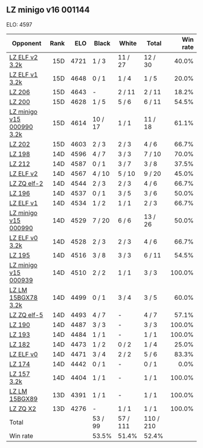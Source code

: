## LZ minigo v16 001144 ##

ELO: 4597

Opponent | Rank | ELO | Black | White | Total | Win rate
---------|-----:|----:|-------|-------|-------|-------:
[LZ ELF v2 3.2k](LZ%20ELF%20v2%203.2k.md) | 15D | 4721 | 1 / 3 | 11 / 27 | 12 / 30 | 40.0%
[LZ ELF v1 3.2k](LZ%20ELF%20v1%203.2k.md) | 15D | 4648 | 0 / 1 | 1 / 4 | 1 / 5 | 20.0%
[LZ 206](LZ%20206.md) | 15D | 4643 | - | 2 / 11 | 2 / 11 | 18.2%
[LZ 200](LZ%20200.md) | 15D | 4628 | 1 / 5 | 5 / 6 | 6 / 11 | 54.5%
[LZ minigo v15 000990 3.2k](LZ%20minigo%20v15%20000990%203.2k.md) | 15D | 4614 | 10 / 17 | 1 / 1 | 11 / 18 | 61.1%
[LZ 202](LZ%20202.md) | 15D | 4603 | 2 / 3 | 2 / 3 | 4 / 6 | 66.7%
[LZ 198](LZ%20198.md) | 14D | 4596 | 4 / 7 | 3 / 3 | 7 / 10 | 70.0%
[LZ 212](LZ%20212.md) | 14D | 4587 | 0 / 1 | 3 / 7 | 3 / 8 | 37.5%
[LZ ELF v2](LZ%20ELF%20v2.md) | 14D | 4567 | 4 / 10 | 5 / 10 | 9 / 20 | 45.0%
[LZ ZQ elf-2](LZ%20ZQ%20elf-2.md) | 14D | 4544 | 2 / 3 | 2 / 3 | 4 / 6 | 66.7%
[LZ 196](LZ%20196.md) | 14D | 4537 | 0 / 1 | 3 / 5 | 3 / 6 | 50.0%
[LZ ELF v1](LZ%20ELF%20v1.md) | 14D | 4534 | 1 / 2 | 1 / 1 | 2 / 3 | 66.7%
[LZ minigo v15 000990](LZ%20minigo%20v15%20000990.md) | 14D | 4529 | 7 / 20 | 6 / 6 | 13 / 26 | 50.0%
[LZ ELF v0 3.2k](LZ%20ELF%20v0%203.2k.md) | 14D | 4528 | 2 / 3 | 2 / 3 | 4 / 6 | 66.7%
[LZ 195](LZ%20195.md) | 14D | 4516 | 3 / 8 | 3 / 3 | 6 / 11 | 54.5%
[LZ minigo v15 000939](LZ%20minigo%20v15%20000939.md) | 14D | 4510 | 2 / 2 | 1 / 1 | 3 / 3 | 100.0%
[LZ LM 15BGX78 3.2k](LZ%20LM%2015BGX78%203.2k.md) | 14D | 4499 | 0 / 1 | 3 / 4 | 3 / 5 | 60.0%
[LZ ZQ elf-5](LZ%20ZQ%20elf-5.md) | 14D | 4493 | 4 / 7 | - | 4 / 7 | 57.1%
[LZ 190](LZ%20190.md) | 14D | 4487 | 3 / 3 | - | 3 / 3 | 100.0%
[LZ 193](LZ%20193.md) | 14D | 4484 | 1 / 1 | - | 1 / 1 | 100.0%
[LZ 182](LZ%20182.md) | 14D | 4473 | 1 / 2 | 0 / 2 | 1 / 4 | 25.0%
[LZ ELF v0](LZ%20ELF%20v0.md) | 14D | 4471 | 3 / 4 | 2 / 2 | 5 / 6 | 83.3%
[LZ 174](LZ%20174.md) | 14D | 4442 | 0 / 1 | - | 0 / 1 | 0.0%
[LZ 157 3.2k](LZ%20157%203.2k.md) | 14D | 4404 | 1 / 1 | - | 1 / 1 | 100.0%
[LZ LM 15BGX89](LZ%20LM%2015BGX89.md) | 13D | 4391 | 1 / 1 | - | 1 / 1 | 100.0%
[LZ ZQ X2](LZ%20ZQ%20X2.md) | 13D | 4276 | - | 1 / 1 | 1 / 1 | 100.0%
Total | | | 53 / 99 | 57 / 111 | 110 / 210 | 
Win rate| | | 53.5% | 51.4% | 52.4% | 
